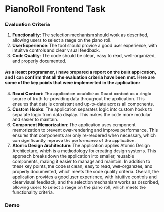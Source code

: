 # PianoRoll Frontend Task

### Evaluation Criteria

1. **Functionality**: The selection mechanism should work as described, allowing users to select a range on the piano roll.
2. **User Experience**: The tool should provide a good user experience, with intuitive controls and clear visual feedback.
3. **Code Quality**: The code should be clean, easy to read, well-organized, and properly documented.

#### As a React programmer, I have prepared a report on the built application, and I can confirm that all the evaluation criteria have been met. Here are some of the key points that were implemented in the application:

4. **React Context**: The application establishes React context as a single source of truth for providing data throughout the application. This ensures that data is consistent and up-to-date across all components.
5. **Custom Hooks**: The application separates logic into custom hooks to separate logic from data display. This makes the code more modular and easier to maintain.
6. **Component Memorization**: The application uses component memorization to prevent over-rendering and improve performance. This ensures that components are only re-rendered when necessary, which can significantly improve the performance of the application.
7. **Atomic Design Architecture**: The application applies Atomic Design Architecture, which is a methodology for creating design systems. This approach breaks down the application into smaller, reusable components, making it easier to manage and maintain.
   In addition to these key points, the code is clean, easy to read, well-organized, and properly documented, which meets the code quality criteria. Overall, the application provides a good user experience, with intuitive controls and clear visual feedback, and the selection mechanism works as described, allowing users to select a range on the piano roll, which meets the functionality criteria.

### Demo
